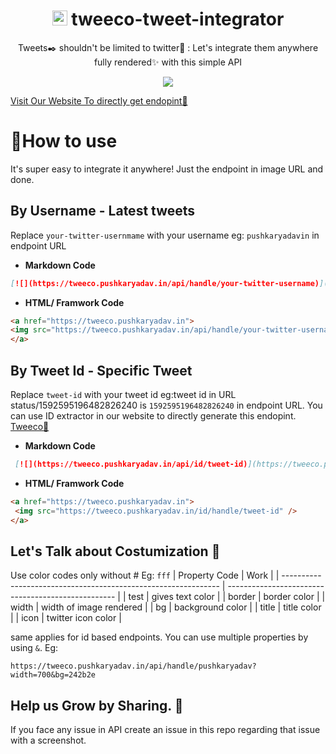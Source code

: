 <div align="center"> 
 <h1> <img src="https://tweeco.pushkaryadav.in/images/tweeco_logo.png" height="24px" /> tweeco-tweet-integrator </h1>
  <p>Tweets✒️ shouldn't be limited to twitter🐧 : Let's integrate them anywhere fully rendered✨ with this simple API </p>
  <img src="https://tweeco.pushkaryadav.in/api/handle/pushkaryadavin?bg=36D7B7&width=600" />
</div>

[Visit Our Website To directly get endopint🚀](https://tweeco.pushkaryadav.in)

# 🤔How to use
It's super easy to integrate it anywhere! Just the endpoint in image URL and done.

## By Username - Latest tweets
Replace `your-twitter-usernmame` with your username eg: `pushkaryadavin` in endpoint URL
- __Markdown Code__
 ```markdown
 [![](https://tweeco.pushkaryadav.in/api/handle/your-twitter-username)](https://tweeco.pushkaryadav.in)
 ```
- __HTML/ Framwork Code__
 ```html
<a href="https://tweeco.pushkaryadav.in">
 <img src="https://tweeco.pushkaryadav.in/api/handle/your-twitter-username" />
</a>
 ```
 
## By Tweet Id - Specific Tweet 
Replace `tweet-id` with your tweet id eg:tweet id in URL status/1592595196482826240 is `1592595196482826240` in endpoint URL. You can use ID extractor in our website to directly generate this endopint. [Tweeco🚀](https://tweeco.pushkaryadav.in)
- __Markdown Code__
```markdown
 [![](https://tweeco.pushkaryadav.in/api/id/tweet-id)](https://tweeco.pushkaryadav.in)
```
- __HTML/ Framwork Code__
```html
<a href="https://tweeco.pushkaryadav.in">
 <img src="https://tweeco.pushkaryadav.in/id/handle/tweet-id" />
</a>
```
## Let's Talk about Costumization 🌟

Use color codes only without # Eg: `fff`
| Property Code                                                  | Work                                               |
| -------------------------------------------------------------- | -------------------------------------------------- |
| test                    | gives text color                               |
| border                      | border color             |
| width                   | width of image rendered                          |
| bg                   |  background color                          |
| title                   | title color                        |
| icon                   | twitter icon color                        |

same applies for id based endpoints. You can use multiple properties by using `&`. Eg:
```
https://tweeco.pushkaryadav.in/api/handle/pushkaryadav?width=700&bg=242b2e
```

## Help us Grow by Sharing. 🚀
If you face any issue in API create an issue in this repo regarding that issue with a screenshot.
